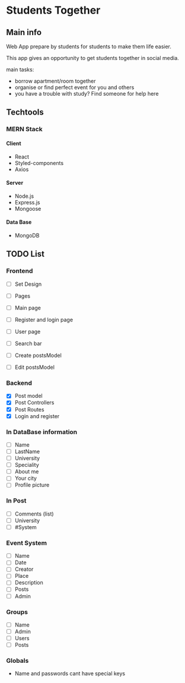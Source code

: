# Students Together

## Main info
Web App prepare by students for students to make them life easier.

This app gives an opportunity to get students together in social media.

main tasks:

* borrow apartment/room together
* organise or find perfect event for you and others
* you have a trouble with study? Find someone for help here

## Techtools

### MERN Stack

#### Client
* React
* Styled-components
* Axios
#### Server
* Node.js
* Express.js
* Mongoose

#### Data Base
* MongoDB

## TODO List
### Frontend
- [ ] Set Design
- [ ] Pages
- [ ] Main page
- [ ] Register and login page
- [ ] User page
- [ ] Search bar
- [ ] Create postsModel
- [ ] Edit postsModel


### Backend
- [x] Post model
- [x] Post Controllers
- [x] Post Routes
- [x] Login and register

### In DataBase information
- [ ] Name
- [ ] LastName
- [ ] University
- [ ] Speciality
- [ ] About me
- [ ] Your city
- [ ] Profile picture

### In Post
- [ ] Comments (list)
- [ ] University
- [ ] #System

### Event System
- [ ] Name
- [ ] Date
- [ ] Creator
- [ ] Place
- [ ] Description
- [ ] Posts
- [ ] Admin

### Groups
- [ ] Name
- [ ] Admin
- [ ] Users
- [ ] Posts

### Globals
- Name and passwords cant have special keys

